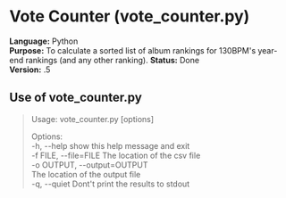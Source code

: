 # Vote Counter (vote_counter.py)

**Language:** Python  
**Purpose:** To calculate a sorted list of album rankings for 130BPM's year-end
rankings (and any other ranking).
**Status:** Done  
**Version:** .5  

## Use of vote_counter.py

>	Usage: vote_counter.py [options]  
>  
>	Options:  
> 		-h, --help            show this help message and exit  
>		-f FILE, --file=FILE  The location of the csv file  
>  		-o OUTPUT, --output=OUTPUT  
>                        	  The location of the output file  
>  		-q, --quiet           Dont't print the results to stdout  

